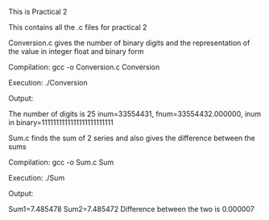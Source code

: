 This is Practical 2


This contains all the .c files for practical 2


Conversion.c gives the number of binary digits and the representation of the value in integer float and binary form

Compilation:
gcc -o Conversion.c Conversion

Execution:
./Conversion

Output:

The number of digits is 25
inum=33554431,  fnum=33554432.000000, inum in binary=1111111111111111111111111


Sum.c finds the sum of 2 series and also gives the difference between the sums

Compilation:
gcc -o Sum.c Sum

Execution:
./Sum

Output:

Sum1=7.485478
Sum2=7.485472
Difference between the two is 0.000007
